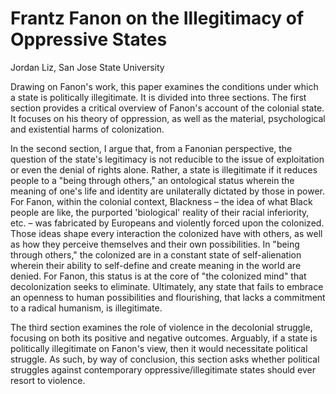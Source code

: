 # Frantz Fanon on the Illegitimacy of Oppressive States

Jordan Liz, San Jose State University

Drawing on Fanon's work, this paper examines the conditions under which a state is politically illegitimate. It is
divided into three sections. The first section provides a critical overview of Fanon's account of the colonial state. It
focuses on his theory of oppression, as well as the material, psychological and existential harms of colonization. 

In the second section, I argue that, from a Fanonian perspective, the question of the state's legitimacy is not
reducible to the issue of exploitation or even the denial of rights alone. Rather, a state is illegitimate if it reduces
people to a "being through others," an ontological status wherein the meaning of one's life and identity are
unilaterally dictated by those in power. For Fanon, within the colonial context, Blackness – the idea of what Black
people are like, the purported 'biological' reality of their racial inferiority, etc. – was fabricated by Europeans and
violently forced upon the colonized. Those ideas shape every interaction the colonized have with others, as well as how
they perceive themselves and their own possibilities. In "being through others," the colonized are in a constant state
of self-alienation wherein their ability to self-define and create meaning in the world are denied. For Fanon, this
status is at the core of "the colonized mind" that decolonization seeks to eliminate. Ultimately, any state that fails
to embrace an openness to human possibilities and flourishing, that lacks a commitment to a radical humanism, is
illegitimate. 

The third section examines the role of violence in the decolonial struggle, focusing on both its positive and negative
outcomes. Arguably, if a state is politically illegitimate on Fanon's view, then it would necessitate political
struggle. As such, by way of conclusion, this section asks whether political struggles against contemporary
oppressive/illegitimate states should ever resort to violence. 

